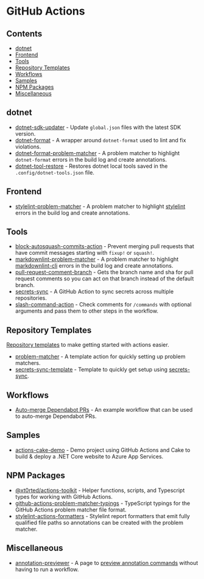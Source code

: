 <!--lint disable awesome-badge awesome-code-of-conduct awesome-contributing awesome-git-repo-age awesome-github double-link-->
# GitHub Actions

## Contents

- [dotnet](#dotnet)
- [Frontend](#frontend)
- [Tools](#tools)
- [Repository Templates](#repository-templates)
- [Workflows](#workflows)
- [Samples](#samples)
- [NPM Packages](#npm-packages)
- [Miscellaneous](#miscellaneous)

## dotnet

- [dotnet-sdk-updater](https://github.com/xt0rted/dotnet-sdk-updater) - Update `global.json` files with the latest SDK version.
- [dotnet-format](https://github.com/xt0rted/dotnet-format) - A wrapper around `dotnet-format` used to lint and fix violations.
- [dotnet-format-problem-matcher](https://github.com/xt0rted/dotnet-format-problem-matcher) - A problem matcher to highlight `dotnet-format` errors in the build log and create annotations.
- [dotnet-tool-restore](https://github.com/xt0rted/dotnet-tool-restore) - Restores dotnet local tools saved in the `.config/dotnet-tools.json` file.

## Frontend

- [stylelint-problem-matcher](https://github.com/xt0rted/stylelint-problem-matcher) - A problem matcher to highlight [stylelint](https://github.com/stylelint/stylelint) errors in the build log and create annotations.

## Tools

- [block-autosquash-commits-action](https://github.com/xt0rted/block-autosquash-commits-action) - Prevent merging pull requests that have commit messages starting with `fixup!` or `squash!`.
- [markdownlint-problem-matcher](https://github.com/xt0rted/markdownlint-problem-matcher) - A problem matcher to highlight [markdownlint-cli](https://github.com/igorshubovych/markdownlint-cli) errors in the build log and create annotations.
- [pull-request-comment-branch](https://github.com/xt0rted/pull-request-comment-branch) - Gets the branch name and sha for pull request comments so you can act on that branch instead of the default branch.
- [secrets-sync](https://github.com/xt0rted/secrets-sync) - A GitHub Action to sync secrets across multiple repositories.
- [slash-command-action](https://github.com/xt0rted/slash-command-action) - Check comments for `/commands` with optional arguments and pass them to other steps in the workflow.

## Repository Templates

[Repository templates](https://help.github.com/en/github/creating-cloning-and-archiving-repositories/creating-a-repository-from-a-template) to make getting started with actions easier.

- [problem-matcher](https://github.com/xt0rted/problem-matcher) - A template action for quickly setting up problem matchers.
- [secrets-sync-template](https://github.com/xt0rted/secrets-sync-template) - Template to quickly get setup using [secrets-sync](https://github.com/xt0rted/secrets-sync).

## Workflows

- [Auto-merge Dependabot PRs](https://gist.github.com/xt0rted/46475099dc0a70ba63e16e3177407872) - An example workflow that can be used to auto-merge Dependabot PRs.

## Samples

- [actions-cake-demo](https://github.com/xt0rted/actions-cake-demo) - Demo project using GitHub Actions and Cake to build & deploy a .NET Core website to Azure App Services.

## NPM Packages

- [@xt0rted/actions-toolkit](https://github.com/xt0rted/actions-toolkit) - Helper functions, scripts, and Typescript types for working with GitHub Actions.
- [github-actions-problem-matcher-typings](https://github.com/xt0rted/github-actions-problem-matcher-typings) - TypeScript typings for the GitHub Actions problem matcher file format.
- [stylelint-actions-formatters](https://github.com/xt0rted/stylelint-actions-formatters) - Stylelint report formatters that emit fully qualified file paths so annotations can be created with the problem matcher.

## Miscellaneous

- [annotation-previewer](https://github.com/xt0rted/annotation-previewer) - A page to [preview annotation commands](https://xt0rted.github.io/annotation-previewer/) without having to run a workflow.
